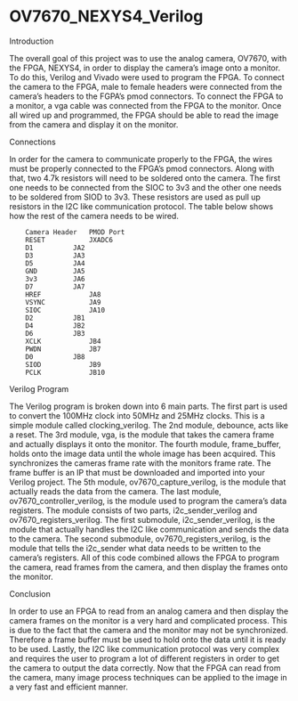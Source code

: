 # OV7670_NEXYS4_Verilog

Introduction

The overall goal of this project was to use the analog camera, OV7670, with the FPGA, NEXYS4, in order to display the camera’s image onto a monitor. To do this, Verilog and Vivado were used to program the FPGA. To connect the camera to the FPGA, male to female headers were connected from the camera’s headers to the FGPA’s pmod connectors. To connect the FPGA to a monitor, a vga cable was connected from the FPGA to the monitor. Once all wired up and programmed, the FPGA should be able to read the image from the camera and display it on the monitor.


Connections

In order for the camera to communicate properly to the FPGA, the wires must be properly connected to the FPGA’s pmod connectors. Along with that, two 4.7k resistors will need to be soldered onto the camera. The first one needs to be connected from the SIOC to 3v3 and the other one needs to be soldered from SIOD to 3v3. These resistors are used as pull up resistors in the I2C like communication protocol. The table below shows how the rest of the camera needs to be wired.

        Camera Header   PMOD Port
        RESET	        JXADC6
        D1	        JA2
        D3	        JA3
        D5	        JA4
        GND	        JA5
        3v3	        JA6
        D7	        JA7
        HREF	        JA8
        VSYNC	        JA9
        SIOC	        JA10
        D2	        JB1
        D4	        JB2
        D6	        JB3
        XCLK	        JB4
        PWDN	        JB7
        D0	        JB8
        SIOD	        JB9
        PCLK	        JB10


Verilog Program

The Verilog program is broken down into 6 main parts. The first part is used to convert the 100MHz clock into 50MHz and 25MHz clocks. This is a simple module called clocking_verilog. The 2nd module, debounce, acts like a reset. The 3rd module, vga, is the module that takes the camera frame and actually displays it onto the monitor. The fourth module, frame_buffer, holds onto the image data until the whole image has been acquired. This synchronizes the cameras frame rate with the monitors frame rate. The frame buffer is an IP that must be downloaded and imported into your Verilog project. The 5th module, ov7670_capture_verilog, is the module that actually reads the data from the camera. The last module, ov7670_controller_verilog, is the module used to program the camera’s data registers. The module consists of two parts, i2c_sender_verilog and ov7670_registers_verilog. The first submodule, i2c_sender_verilog, is the module that actually handles the I2C like communication and sends the data to the camera. The second submodule, ov7670_registers_verilog, is the module that tells the i2c_sender what data needs to be written to the camera’s registers. All of this code combined allows the FPGA to program the camera, read frames from the camera, and then display the frames onto the monitor.

Conclusion

In order to use an FPGA to read from an analog camera and then display the camera frames on the monitor is a very hard and complicated process. This is due to the fact that the camera and the monitor may not be synchronized. Therefore a frame buffer must be used to hold onto the data until it is ready to be used. Lastly, the I2C like communication protocol was very complex and requires the user to program a lot of different registers in order to get the camera to output the data correctly. Now that the FPGA can read from the camera, many image process techniques can be applied to the image in a very fast and efficient manner. 
